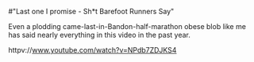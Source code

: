 #"Last one I promise - Sh*t Barefoot Runners Say"

Even a plodding came-last-in-Bandon-half-marathon obese blob like me has said nearly everything in this video in the past year.

httpv://www.youtube.com/watch?v=NPdb7ZDJKS4